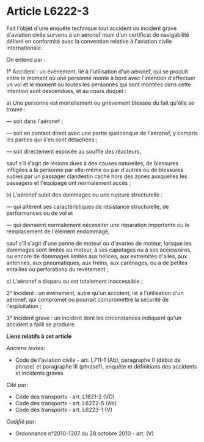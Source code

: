 # Article L6222-3

Fait l'objet d'une enquête technique tout accident ou incident grave d'aviation civile survenu à un aéronef muni d'un
certificat de navigabilité délivré en conformité avec la convention relative à l'aviation civile internationale.

On entend par :

1° Accident : un événement, lié à l'utilisation d'un aéronef, qui se produit entre le moment où une personne monte à bord
avec l'intention d'effectuer un vol et le moment où toutes les personnes qui sont montées dans cette intention sont
descendues, et au cours duquel :

a) Une personne est mortellement ou grièvement blessée du fait qu'elle se trouve :

― soit dans l'aéronef ;

― soit en contact direct avec une partie quelconque de l'aéronef, y compris les parties qui s'en sont détachées ;

― soit directement exposée au souffle des réacteurs,

sauf s'il s'agit de lésions dues à des causes naturelles, de blessures infligées à la personne par elle-même ou par d'autres
ou de blessures subies par un passager clandestin caché hors des zones auxquelles les passagers et l'équipage ont normalement
accès ;

b) L'aéronef subit des dommages ou une rupture structurelle :

― qui altèrent ses caractéristiques de résistance structurelle, de performances ou de vol et

― qui devraient normalement nécessiter une réparation importante ou le remplacement de l'élément endommagé,

sauf s'il s'agit d'une panne de moteur ou d'avaries de moteur, lorsque les dommages sont limités au moteur, à ses capotages
ou à ses accessoires, ou encore de dommages limités aux hélices, aux extrémités d'ailes, aux antennes, aux pneumatiques, aux
freins, aux carénages, ou à de petites entailles ou perforations du revêtement ;

c) L'aéronef a disparu ou est totalement inaccessible ;

2° Incident : un événement, autre qu'un accident, lié à l'utilisation d'un aéronef, qui compromet ou pourrait compromettre la
sécurité de l'exploitation ;

3° Incident grave : un incident dont les circonstances indiquent qu'un accident a failli se produire.

**Liens relatifs à cet article**

_Anciens textes_:

  - Code de l'aviation civile - art. L711-1 (Ab), paragraphe II (début de phrase) et paragraphe III (phrase1), enquête et définitions des accidents et incidents graves

_Cité par_:

  - Code des transports - art. L1621-2 (VD)
  - Code des transports - art. L6222-5 (Ab)
  - Code des transports - art. L6223-1 (V)

_Codifié par_:

  - Ordonnance n°2010-1307 du 28 octobre 2010 - art. (V)
